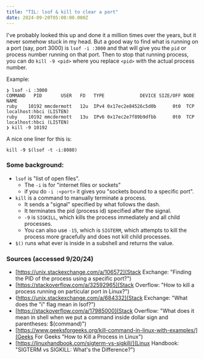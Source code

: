 ```yaml
---
title: "TIL: lsof & kill to clear a port"
date: 2024-09-20T05:08:00.000Z
---
```

I've probably looked this up and done it a million times over the years, but it never somehow stuck in my head. But a good way to find what is running on a port (say, port 3000) is `lsof -i :3000` and that will give you the `pid` or process number running on that port. Then to stop that running process, you can do `kill -9 <pid>` where you replace `<pid>` with the actual process number.

Example:
```
❯ lsof -i :3000
COMMAND   PID       USER   FD   TYPE             DEVICE SIZE/OFF NODE NAME
ruby    10192 mmcdermott   12u  IPv4 0x17ec2e84526c5d0b      0t0  TCP localhost:hbci (LISTEN)
ruby    10192 mmcdermott   13u  IPv6 0x17ec2e7f89b9dfbb      0t0  TCP localhost:hbci (LISTEN)
❯ kill -9 10192
```

A nice one liner for this is:
```
kill -9 $(lsof -t -i:8080)
```

### Some background:
- `lsof` is "list of open files". 
  - The `-i` is for "internet files or sockets"
  - if you do `-i :<port>` it gives you "sockets bound to a specific port".
- `kill` is a command to manually terminate a process.
  - It sends a "signal" specified by what follows the dash. 
  - It terminates the pid (process id) specified after the signal.
  - `-9` is `SIGKILL`, which kills the process immediately and all child processes.
  - You can also use `-15`, which is `SIGTERM`, which attempts to kill the process more gracefully and does not kill child processes.
- `$()` runs what ever is inside in a subshell and returns the value.

### Sources (accessed 9/20/24)
- [https://unix.stackexchange.com/a/106572](Stack Exchange: "Finding the PID of the process using a specific port?")
- [https://stackoverflow.com/a/32592965](Stack Overflow: "How to kill a process running on particular port in Linux?")
- (https://unix.stackexchange.com/a/684332](Stack Exchange: "What does the "i" flag mean in lsof?")
- [https://stackoverflow.com/a/17985000](Stack Overflow: "What does it mean in shell when we put a command inside dollar sign and parentheses: $(command)")
- [https://www.geeksforgeeks.org/kill-command-in-linux-with-examples/](Geeks For Geeks "How to Kill a Process in Linux")
- [https://linuxhandbook.com/sigterm-vs-sigkill/](Linux Handbook: "SIGTERM vs SIGKILL: What's the Difference?")
